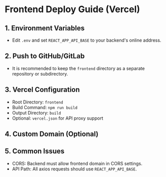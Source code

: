# Frontend Deploy Guide (Vercel)

## 1. Environment Variables
- Edit `.env` and set `REACT_APP_API_BASE` to your backend's online address.

## 2. Push to GitHub/GitLab
- It is recommended to keep the `frontend` directory as a separate repository or subdirectory.

## 3. Vercel Configuration
- Root Directory: `frontend`
- Build Command: `npm run build`
- Output Directory: `build`
- Optional: `vercel.json` for API proxy support

## 4. Custom Domain (Optional)

## 5. Common Issues
- CORS: Backend must allow frontend domain in CORS settings.
- API Path: All axios requests should use `REACT_APP_API_BASE`. 